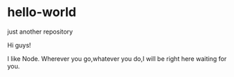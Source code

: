 # hello-world
just another repository

Hi guys!

I like Node.
Wherever you go,whatever you do,I will be right here waiting for you.
